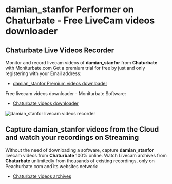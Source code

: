 # damian_stanfor Performer on Chaturbate - Free LiveCam videos downloader

## Chaturbate Live Videos Recorder

Monitor and record livecam videos of **damian_stanfor** from **Chaturbate** with Moniturbate.com
Get a premium trial for free by just and only registering with your Email address:
* [damian_stanfor Premium videos downloader](https://moniturbate.com/request-demo-licence-key.html)

Free livecam videos downloader - Moniturbate Software:
* [Chaturbate videos downloader](https://moniturbate.com/moniturbate-download-software.html)

![damian_stanfor livecam videos recorder](https://peachurnet.com/templates/moniturbate-software.png)


## Capture damian_stanfor videos from the Cloud and watch your recordings on Streaming

Without the need of downloading a software, capture **damian_stanfor** livecam videos from **Chaturbate** 100% online.
Watch Livecam archives from **Chaturbate** unlimitedly from thousands of existing recordings, only on Peachurbate.com and its websites network:
* [Chaturbate videos archives](https://peachurnet.com/)